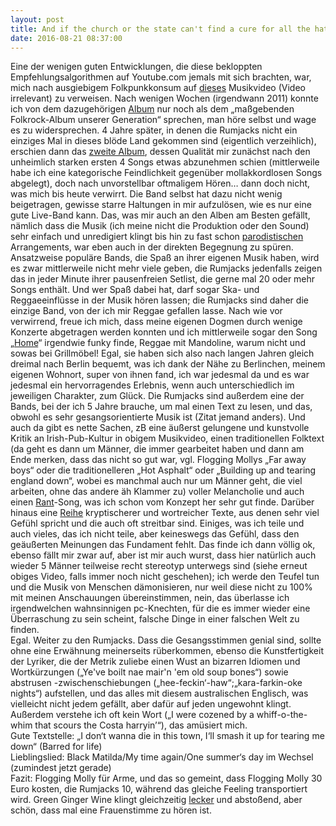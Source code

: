 ```yaml
---
layout: post
title: And if the church or the state can't find a cure for all the hate, then I can't find the need to vote or even pray (The Rumjacks - Blows and unkind words)
date: 2016-08-21 08:37:00
---
```


Eine der wenigen guten Entwicklungen, die diese bekloppten Empfehlungsalgorithmen auf Youtube.com jemals mit sich brachten, war, mich nach ausgiebigem Folkpunkkonsum auf [dieses](https://www.youtube.com/watch?v=iMs_WffLI2k) Musikvideo (Video irrelevant) zu verweisen. Nach wenigen Wochen (irgendwann 2011) konnte ich von dem dazugehörigen [Album](https://www.youtube.com/watch?v=Oiqx0MonOHU) nur noch als dem „maßgebenden Folkrock-Album unserer Generation“ sprechen, man höre selbst und wage es zu widersprechen. 4 Jahre später, in denen die Rumjacks nicht ein einziges Mal in dieses blöde Land gekommen sind (eigentlich verzeihlich), erschien dann das [zweite Album](https://www.youtube.com/watch?v=eItdZa3Jd2g), dessen Qualität mir zunächst nach den unheimlich starken ersten 4 Songs etwas abzunehmen schien (mittlerweile habe ich eine kategorische Feindlichkeit gegenüber mollakkordlosen Songs abgelegt), doch nach unvorstellbar oftmaligem Hören… dann doch nicht, was mich bis heute verwirrt. Die Band selbst hat dazu nicht wenig beigetragen, gewisse starre Haltungen in mir aufzulösen, wie es nur eine gute Live-Band kann. Das, was mir auch an den Alben am Besten gefällt, nämlich dass die Musik (ich meine nicht die Produktion oder den Sound) sehr einfach und unredigiert klingt bis hin zu fast schon [parodistischen](https://www.youtube.com/watch?v=1NOode7Bpww) Arrangements, war eben auch in der direkten Begegnung zu spüren. Ansatzweise populäre Bands, die Spaß an ihrer eigenen Musik haben, wird es zwar mittlerweile nicht mehr viele geben, die Rumjacks jedenfalls zeigen das in jeder Minute ihrer pausenfreien Setlist, die gerne mal 20 oder mehr Songs enthält. Und wer Spaß dabei hat, darf sogar Ska- und Reggaeeinflüsse in der Musik hören lassen; die Rumjacks sind daher die einzige Band, von der ich mir Reggae gefallen lasse. Nach wie vor verwirrend, freue ich mich, dass meine eigenen Dogmen durch wenige Konzerte abgetragen werden konnten und ich mittlerweile sogar den Song „[Home](https://www.youtube.com/watch?v=VxJ9j3V3w2g)“ irgendwie funky finde, Reggae mit Mandoline, warum nicht und sowas bei Grillmöbel! Egal, sie haben sich also nach langen Jahren gleich dreimal nach Berlin bequemt, was ich dank der Nähe zu Berlinchen, meinem eigenen Wohnort, super von ihnen fand, ich war jedesmal da und es war jedesmal ein hervorragendes Erlebnis, wenn auch unterschiedlich im jeweiligen Charakter, zum Glück. Die Rumjacks sind außerdem eine der Bands, bei der ich 5 Jahre brauche, um mal einen Text zu lesen, und das, obwohl es sehr gesangsorientierte Musik ist (Zitat jemand anders). Und auch da gibt es nette Sachen, zB eine äußerst gelungene und kunstvolle Kritik an Irish-Pub-Kultur in obigem Musikvideo, einen traditionellen Folktext (da geht es dann um Männer, die immer gearbeitet haben und dann am Ende merken, dass das nicht so gut war, vgl. Flogging Mollys „Far away boys“ oder die traditionelleren „Hot Asphalt“ oder „Building up and tearing england down“, wobei es manchmal auch nur um Männer geht, die viel arbeiten, ohne das andere äh Klammer zu) voller Melancholie und auch einen [Rant](https://www.youtube.com/watch?v=3C_BFUvhjkU)-Song, was ich schon vom Konzept her sehr gut finde. Darüber hinaus eine [Reihe](http://www.therumjacks.com/music/lyrics) kryptischerer und wortreicher Texte, aus denen sehr viel Gefühl spricht und die auch oft streitbar sind. Einiges, was ich teile und auch vieles, das ich nicht teile, aber keineswegs das Gefühl, dass den geäußerten Meinungen das Fundament fehlt. Das finde ich dann völlig ok, ebenso fällt mir zwar auf, aber ist mir auch wurst, dass hier natürlich auch wieder 5 Männer teilweise recht stereotyp unterwegs sind (siehe erneut obiges Video, falls immer noch nicht geschehen); ich werde den Teufel tun und die Musik von Menschen dämonisieren, nur weil diese nicht zu 100% mit meinen Anschauungen übereinstimmen, nein, das überlasse ich irgendwelchen wahnsinnigen pc-Knechten, für die es immer wieder eine Überraschung zu sein scheint, falsche Dinge in einer falschen Welt zu finden.<br>
Egal. Weiter zu den Rumjacks. Dass die Gesangsstimmen genial sind, sollte ohne eine Erwähnung meinerseits rüberkommen, ebenso die Kunstfertigkeit der Lyriker, die der Metrik zuliebe einen Wust an bizarren Idiomen und Wortkürzungen („Ye've boilt nae mair'n 'em old soup bones“) sowie abstrusen -zwischenschiebungen  („hee-feckin‘-haw“;„kara-farkin-oke nights“) aufstellen, und das alles mit diesem australischen Englisch, was vielleicht nicht jedem gefällt, aber dafür auf jeden ungewohnt klingt. Außerdem verstehe ich oft kein Wort („I were cozened by a whiff-o-the-whim that scours the Costa harryin’“), das amüsiert mich.<br>
Gute Textstelle: „I don‘t wanna die in this town, I‘ll smash it up for tearing me down“ (Barred for life)<br>
Lieblingslied: Black Matilda/My time again/One summer‘s day im Wechsel (zumindest jetzt gerade)<br>
Fazit: Flogging Molly für Arme, und das so gemeint, dass Flogging Molly 30 Euro kosten, die Rumjacks 10, während das gleiche Feeling transportiert wird. Green Ginger Wine klingt gleichzeitig [lecker](https://www.youtube.com/watch?v=tfKBJCHC1QE) und abstoßend, aber schön, dass mal eine Frauenstimme zu hören ist.

